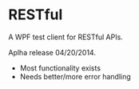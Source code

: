 RESTful
=======

A WPF test client for RESTful APIs.

Aplha release 04/20/2014.
 - Most functionality exists
 - Needs better/more error handling
